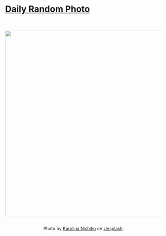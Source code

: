 # [Daily Random Photo](https://www.dailyrandomphoto.com/)

<div align="center">
  <br>
  <br>
  <a href="https://www.dailyrandomphoto.com/p/2022/2022-01-04/"><img src="https://images.unsplash.com/photo-1624433903818-503801b590ea?crop=entropy&cs=tinysrgb&fit=max&fm=jpg&ixid=Mnw3NzUwOHwwfDF8cmFuZG9tfHx8fHx8fHx8MTY0MTI1NTY0OQ&ixlib=rb-1.2.1&q=80&w=1080" width="600px"></a>
  <br>
  <br>
  <p class="has-text-grey">Photo by <a href="https://unsplash.com/@karolina08?utm_source=Daily%20Random%20Photo&amp;utm_medium=referral" target="_blank" rel="noopener noreferrer">Karolina Nichitin</a> on <a href="https://unsplash.com/photos/t7MmfC1vW4g?utm_source=Daily%20Random%20Photo&amp;utm_medium=referral" target="_blank" rel="noopener noreferrer">Unsplash</a></p>
</div>

